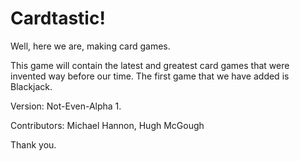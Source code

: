 # Cardtastic!
 Well, here we are, making card games. 

This game will contain the latest and greatest card games that were invented way before our time. 
The first game that we have added is Blackjack.

Version: Not-Even-Alpha 1.

Contributors: Michael Hannon, Hugh McGough 

Thank you.
